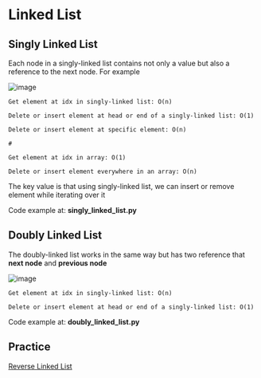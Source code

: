# Linked List
## Singly Linked List
Each node in a singly-linked list contains not only a value but also a reference to the next node. For example

![image](https://user-images.githubusercontent.com/43443323/124483563-acfd0380-ddd4-11eb-9a04-ba99a1db7533.png)

```
Get element at idx in singly-linked list: O(n)

Delete or insert element at head or end of a singly-linked list: O(1)

Delete or insert element at specific element: O(n)

#

Get element at idx in array: O(1)

Delete or insert element everywhere in an array: O(n)
```

The key value is that using singly-linked list, we can insert or remove element while iterating over it

Code example at: **singly_linked_list.py**

## Doubly Linked List
The doubly-linked list works in the same way but has two reference that **next node** and **previous node**

![image](https://user-images.githubusercontent.com/43443323/124485808-25fd5a80-ddd7-11eb-8e3c-63944b633e6c.png)

```
Get element at idx in singly-linked list: O(n)

Delete or insert element at head or end of a singly-linked list: O(1)
```
Code example at: **doubly_linked_list.py**

## Practice

[Reverse Linked List](https://user-images.githubusercontent.com/43443323/124485808-25fd5a80-ddd7-11eb-8e3c-63944b633e6c.png)
